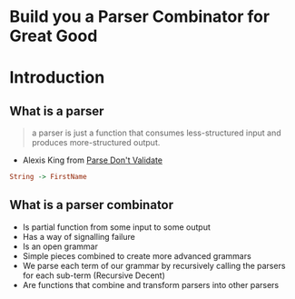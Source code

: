 # Build you a Parser Combinator for Great Good

# Introduction

## What is a parser

> a parser is just a function that consumes less-structured input and produces more-structured output.  
- Alexis King from [Parse Don't Validate](https://lexi-lambda.github.io/blog/2019/11/05/parse-don-t-validate/)

```haskell
String -> FirstName
```

## What is a parser combinator

- Is partial function from some input to some output
- Has a way of signalling failure
- Is an open grammar
- Simple pieces combined to create more advanced grammars
- We parse each term of our grammar by recursively calling the parsers for each sub-term (Recursive Decent)
- Are functions that combine and transform parsers into other parsers
